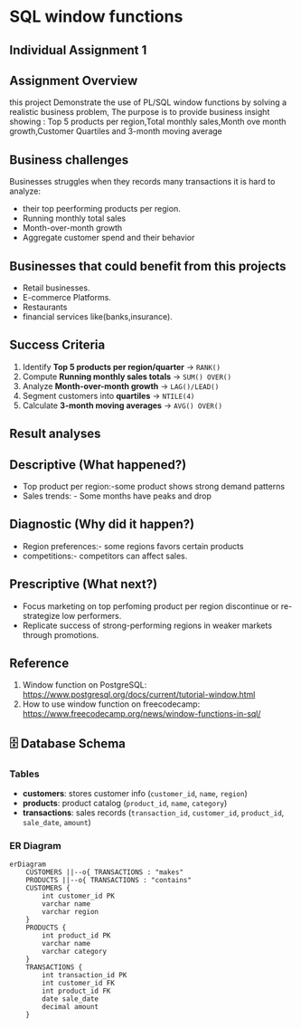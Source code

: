# SQL window functions
Individual Assignment 1
-----------------------------------------------------------------------------------------------------------------------------------

## Assignment Overview
 this project Demonstrate the use of PL/SQL window functions by solving a realistic business problem,
 The purpose is to provide business insight showing : Top 5 products per region,Total monthly sales,Month ove month growth,Customer Quartiles and 3-month moving average

## Business challenges
Businesses struggles when they records many transactions it is hard to analyze:
* their top peerforming products per region.
* Running monthly total sales
* Month-over-month growth
* Aggregate customer spend and their behavior
## Businesses that could benefit from this projects
* Retail businesses.
* E-commerce Platforms.
* Restaurants
* financial services like(banks,insurance).

##  Success Criteria
1. Identify **Top 5 products per region/quarter** → `RANK()`  
2. Compute **Running monthly sales totals** → `SUM() OVER()`  
3. Analyze **Month-over-month growth** → `LAG()/LEAD()`  
4. Segment customers into **quartiles** → `NTILE(4)`  
5. Calculate **3-month moving averages** → `AVG() OVER()`
##  Result analyses
## Descriptive (What happened?)
* Top product per region:-some product shows strong demand patterns
* Sales trends: - Some months have peaks and drop
## Diagnostic (Why did it happen?)
* Region preferences:- some regions favors certain products
* competitions:- competitors can affect sales.
## Prescriptive (What next?) 
* Focus marketing on top perfoming product per region discontinue or re-strategize low performers.
* Replicate success of strong-performing regions in weaker markets through promotions.
##  Reference
1. Window function on PostgreSQL: https://www.postgresql.org/docs/current/tutorial-window.html
2. How to use window function on freecodecamp: https://www.freecodecamp.org/news/window-functions-in-sql/

## 🗄️ Database Schema
### Tables
- **customers**: stores customer info (`customer_id`, `name`, `region`)  
- **products**: product catalog (`product_id`, `name`, `category`)  
- **transactions**: sales records (`transaction_id`, `customer_id`, `product_id`, `sale_date`, `amount`)  

### ER Diagram
```mermaid
erDiagram
    CUSTOMERS ||--o{ TRANSACTIONS : "makes"
    PRODUCTS ||--o{ TRANSACTIONS : "contains"
    CUSTOMERS {
        int customer_id PK
        varchar name
        varchar region
    }
    PRODUCTS {
        int product_id PK
        varchar name
        varchar category
    }
    TRANSACTIONS {
        int transaction_id PK
        int customer_id FK
        int product_id FK
        date sale_date
        decimal amount
    }
